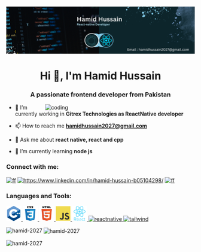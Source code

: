 ![logo](https://github.com/Hamid-2027/Hamid-2027/blob/main/Hamid%20Hussain%20(1).png)
<h1 align="center">Hi 👋, I'm Hamid Hussain</h1>
<h3 align="center">A passionate frontend developer from Pakistan</h3>

<img align="right" alt="coding" width="400" src="https://camo.githubusercontent.com/7de37139d0b4c1ce40865e799b446c0e963a3dd8fb68d239707237c40604fa3d/68747470733a2f2f63646e2e6472696262626c652e636f6d2f75736572732f3733303730332f73637265656e73686f74732f363538313234332f6176656e746f2e676966">


- 🔭 I’m currently working in **Gitrex Technologies as ReactNative developer**

- 📫 How to reach me **hamidhussain2027@gmail.com**

- 💬 Ask me about **react native, react and cpp**

- 🌱 I’m currently learning **node js**

<h3 align="left">Connect with me:</h3>
<p align="left">
<a href="https://twitter.com/ff" target="blank"><img align="center" src="https://raw.githubusercontent.com/rahuldkjain/github-profile-readme-generator/master/src/images/icons/Social/twitter.svg" alt="ff" height="30" width="40" /></a>
<a href="https://linkedin.com/in/https://www.linkedin.com/in/hamid-hussain-b05104298/" target="blank"><img align="center" src="https://raw.githubusercontent.com/rahuldkjain/github-profile-readme-generator/master/src/images/icons/Social/linked-in-alt.svg" alt="https://www.linkedin.com/in/hamid-hussain-b05104298/" height="30" width="40" /></a>
<a href="https://fb.com/ff" target="blank"><img align="center" src="https://raw.githubusercontent.com/rahuldkjain/github-profile-readme-generator/master/src/images/icons/Social/facebook.svg" alt="ff" height="30" width="40" /></a>
</p>

<h3 align="left">Languages and Tools:</h3>
<p align="left"> <a href="https://www.w3schools.com/cpp/" target="_blank" rel="noreferrer"> <img src="https://raw.githubusercontent.com/devicons/devicon/master/icons/cplusplus/cplusplus-original.svg" alt="cplusplus" width="40" height="40"/> </a> <a href="https://www.w3schools.com/css/" target="_blank" rel="noreferrer"> <img src="https://raw.githubusercontent.com/devicons/devicon/master/icons/css3/css3-original-wordmark.svg" alt="css3" width="40" height="40"/> </a> <a href="https://www.w3.org/html/" target="_blank" rel="noreferrer"> <img src="https://raw.githubusercontent.com/devicons/devicon/master/icons/html5/html5-original-wordmark.svg" alt="html5" width="40" height="40"/> </a> <a href="https://developer.mozilla.org/en-US/docs/Web/JavaScript" target="_blank" rel="noreferrer"> <img src="https://raw.githubusercontent.com/devicons/devicon/master/icons/javascript/javascript-original.svg" alt="javascript" width="40" height="40"/> </a> <a href="https://reactjs.org/" target="_blank" rel="noreferrer"> <img src="https://raw.githubusercontent.com/devicons/devicon/master/icons/react/react-original-wordmark.svg" alt="react" width="40" height="40"/> </a> <a href="https://reactnative.dev/" target="_blank" rel="noreferrer"> <img src="https://reactnative.dev/img/header_logo.svg" alt="reactnative" width="40" height="40"/> </a> <a href="https://tailwindcss.com/" target="_blank" rel="noreferrer"> <img src="https://www.vectorlogo.zone/logos/tailwindcss/tailwindcss-icon.svg" alt="tailwind" width="40" height="40"/> </a> </p>

<p><img align="left" src="https://github-readme-stats.vercel.app/api/top-langs?username=hamid-2027&show_icons=true&locale=en&layout=compact" alt="hamid-2027" /></p>

<p>&nbsp;<img align="center" src="https://github-readme-stats.vercel.app/api?username=hamid-2027&show_icons=true&locale=en" alt="hamid-2027" /></p>

<p><img align="center" src="https://github-readme-streak-stats.herokuapp.com/?user=hamid-2027&" alt="hamid-2027" /></p>
